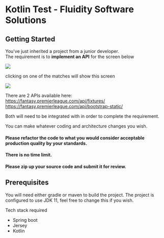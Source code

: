 # Kotlin Test - Fluidity Software Solutions



## Getting Started

You've just inherited a project from a junior developer.  
The requirement is to <b>implement an API</b> for the screen below

<img src="https://www.fluidity.solutions/images/test/fixtures.png"/>

clicking on one of the matches will show this screen

<img src="https://www.fluidity.solutions/images/test/team.png"/>

There are 2 APIs available here:
https://fantasy.premierleague.com/api/fixtures/
https://fantasy.premierleague.com/api/bootstrap-static/

Both will need to be integrated with in order to complete the requirement.

You can make whatever coding and architecture changes you wish.

#### Please refactor the code to what you would consider acceptable production quality by your standards.

#### There is no time limit.

#### Please zip up your source code and submit it for review.

## Prerequisites

You will need either gradle or maven to build the project.
The project is configured to use JDK 11, feel free to change this if you wish.

Tech stack required

* Spring boot
* Jersey
* Kotlin

